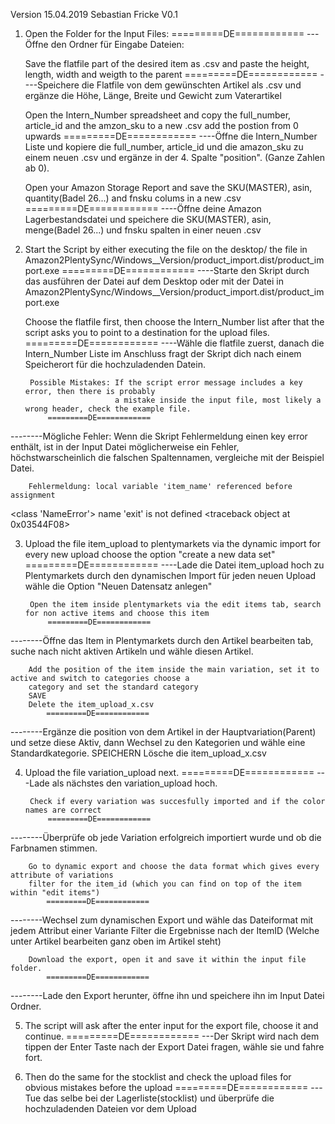 ﻿Version 15.04.2019 Sebastian Fricke V0.1



1. Open the Folder for the Input Files:
            =========DE============
---Öffne den Ordner für Eingabe Dateien:

    Save the flatfile part of the desired item as .csv and paste
    the height, length, width and weigth to the parent
            =========DE============
----Speichere die Flatfile von dem gewünschten Artikel als .csv
    und ergänze die Höhe, Länge, Breite und Gewicht zum Vaterartikel

    Open the Intern_Number spreadsheet and copy the full_number, article_id
    and the amzon_sku to a new .csv add the postion from 0 upwards
            =========DE============
----Öffne die Intern_Number Liste und kopiere die full_number, article_id
    und die amazon_sku zu einem neuen .csv und ergänze in der 4. Spalte "position".
    (Ganze Zahlen ab 0).

    Open your Amazon Storage Report and save the SKU(MASTER), asin, quantity(Badel 26...)
    and fnsku colums in a new .csv
            =========DE============
----Öffne deine Amazon Lagerbestandsdatei und speichere die SKU(MASTER), asin, menge(Badel 26...)
    und fnsku spalten in einer neuen .csv

2. Start the Script by either executing the file on the desktop/
    the file in Amazon2PlentySync/Windows__Version/product_import.dist/product_import.exe
            =========DE============
----Starte den Skript durch das ausführen der Datei auf dem Desktop oder mit
    der Datei in Amazon2PlentySync/Windows__Version/product_import.dist/product_import.exe

    Choose the flatfile first, then choose the Intern_Number list after that the script asks you
    to point to a destination for the upload files.
            =========DE============
----Wähle die flatfile zuerst, danach die Intern_Number Liste im Anschluss fragt der Skript dich
    nach einem Speicherort für die hochzuladenden Datein.

        Possible Mistakes: If the script error message includes a key error, then there is probably
                           a mistake inside the input file, most likely a wrong header, check the example file.
            =========DE============
--------Mögliche Fehler:   Wenn die Skript Fehlermeldung einen key error enthält, ist in der Input Datei
                           möglicherweise ein Fehler, höchstwarscheinlich die falschen Spaltennamen, vergleiche
                           mit der Beispiel Datei.

		Fehlermeldung: local variable 'item_name' referenced before assignment


<class 'NameError'>
name 'exit' is not defined
<traceback object at 0x03544F08>

3. Upload the file item_upload to plentymarkets via the dynamic import for every new upload choose the option
    "create a new data set"
            =========DE============
----Lade die Datei item_upload hoch zu Plentymarkets durch den dynamischen Import für jeden neuen Upload
    wähle die Option "Neuen Datensatz anlegen"

        Open the item inside plentymarkets via the edit items tab, search for non active items and choose this item
            =========DE============
--------Öffne das Item in Plentymarkets durch den Artikel bearbeiten tab, suche nach nicht aktiven Artikeln und
        wähle diesen Artikel.

        Add the position of the item inside the main variation, set it to active and switch to categories choose a
        category and set the standard category
        SAVE
        Delete the item_upload_x.csv
            =========DE============
--------Ergänze die position von dem Artikel in der Hauptvariation(Parent) und setze diese Aktiv, dann Wechsel zu
        den Kategorien und wähle eine Standardkategorie.
        SPEICHERN
        Lösche die item_upload_x.csv

4. Upload the file variation_upload next.
            =========DE============
---Lade als nächstes den variation_upload hoch.

        Check if every variation was succesfully imported and if the color names are correct
            =========DE============
--------Überprüfe ob jede Variation erfolgreich importiert wurde und ob die Farbnamen stimmen.

        Go to dynamic export and choose the data format which gives every attribute of variations
        filter for the item_id (which you can find on top of the item within "edit items")
            =========DE============
--------Wechsel zum dynamischen Export und wähle das Dateiformat mit jedem Attribut einer Variante
        Filter die Ergebnisse nach der ItemID (Welche unter Artikel bearbeiten ganz oben im Artikel steht)

        Download the export, open it and save it within the input file folder.
            =========DE============
--------Lade den Export herunter, öffne ihn und speichere ihn im Input Datei Ordner.

5. The script will ask after the enter input for the export file, choose it and continue.
            =========DE============
---Der Skript wird nach dem tippen der Enter Taste nach der Export Datei fragen, wähle sie und fahre fort.

6. Then do the same for the stocklist and check the upload files for obvious mistakes before the upload
            =========DE============
---Tue das selbe bei der Lagerliste(stocklist) und überprüfe die hochzuladenden Dateien vor dem Upload
